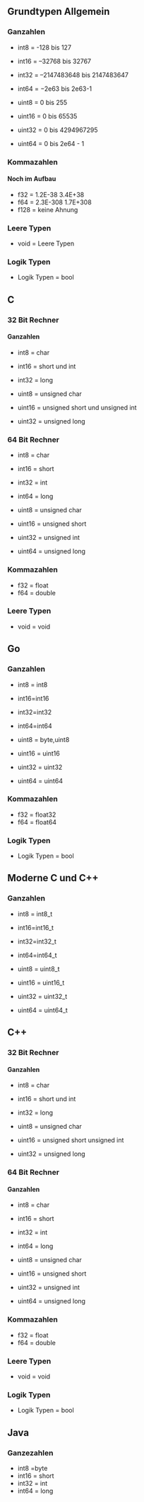 ## Grundtypen Allgemein
### Ganzahlen
* int8 = -128 bis 127
* int16 = –32768 bis 32767
* int32 = –2147483648 bis 2147483647
* int64 = −2e63 bis	2e63-1

* uint8 = 0	bis 255
* uint16 = 0 bis 65535
* uint32 = 0 bis 4294967295
* uint64 = 0 bis 2e64 - 1

### Kommazahlen

#### Noch im Aufbau

* f32 = 1.2E-38 3.4E+38
* f64 = 2.3E-308 1.7E+308
* f128 = keine Ahnung

### Leere Typen

* void = Leere Typen

### Logik Typen

* Logik Typen = bool

## C

### 32 Bit Rechner
#### Ganzahlen
* int8 = char
* int16 = short und int
* int32 = long

* uint8 = unsigned char
* uint16 = unsigned short und unsigned int
* uint32 = unsigned long

### 64 Bit Rechner
* int8 = char
* int16 = short
* int32 = int
* int64 = long

* uint8 = unsigned char
* uint16 = unsigned short
* uint32 = unsigned int
* uint64 = unsigned long

### Kommazahlen


* f32 = float
* f64 = double

### Leere Typen

* void = void


## Go
### Ganzahlen
* int8 = int8
* int16=int16
* int32=int32
* int64=int64


* uint8 = byte,uint8
* uint16 = uint16
* uint32 = uint32
* uint64 = uint64

### Kommazahlen

* f32 = float32
* f64 = float64

### Logik Typen

* Logik Typen = bool

## Moderne C und C++
### Ganzahlen
* int8 = int8_t
* int16=int16_t
* int32=int32_t
* int64=int64_t


* uint8 = uint8_t
* uint16 = uint16_t
* uint32 = uint32_t
* uint64 = uint64_t

## C++



### 32 Bit Rechner
#### Ganzahlen
* int8 = char
* int16 = short und int
* int32 = long

* uint8 = unsigned char
* uint16 = unsigned short unsigned int
* uint32 = unsigned long

### 64 Bit Rechner
#### Ganzahlen
* int8 = char
* int16 = short
* int32 = int
* int64 = long


* uint8 = unsigned char
* uint16 = unsigned short
* uint32 = unsigned int
* uint64 = unsigned long
### Kommazahlen


* f32 = float
* f64 = double

### Leere Typen
* void = void
### Logik Typen
* Logik Typen = bool

## Java

### Ganzezahlen

* int8 =byte
* int16 = short
* int32 = int
* int64 = long




